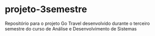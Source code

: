 # projeto-3semestre
Repositório para o projeto Go Travel desenvolvido durante o terceiro semestre do curso de Análise e Desenvolvimento de Sistemas
